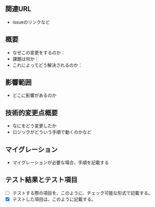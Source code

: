 <!-- あくまでテンプレートなので必ずしもすべての項目を埋めなくてよい -->

## 関連URL

* issueのリンクなど

## 概要

* なぜこの変更をするのか： 
* 課題は何か：
* これによってどう解決されるのか：

## 影響範囲

* どこに影響があるのか

## 技術的変更点概要

* なにをどう変更したか
* ロジックがどういう手順で動くのかなど

## マイグレーション

* マイグレーションが必要な場合、手順を記載する

## テスト結果とテスト項目

* [ ] テストする際の項目を、このように、チェック可能な形式で記載する。
* [x] テストした項目は、このように記載する。

